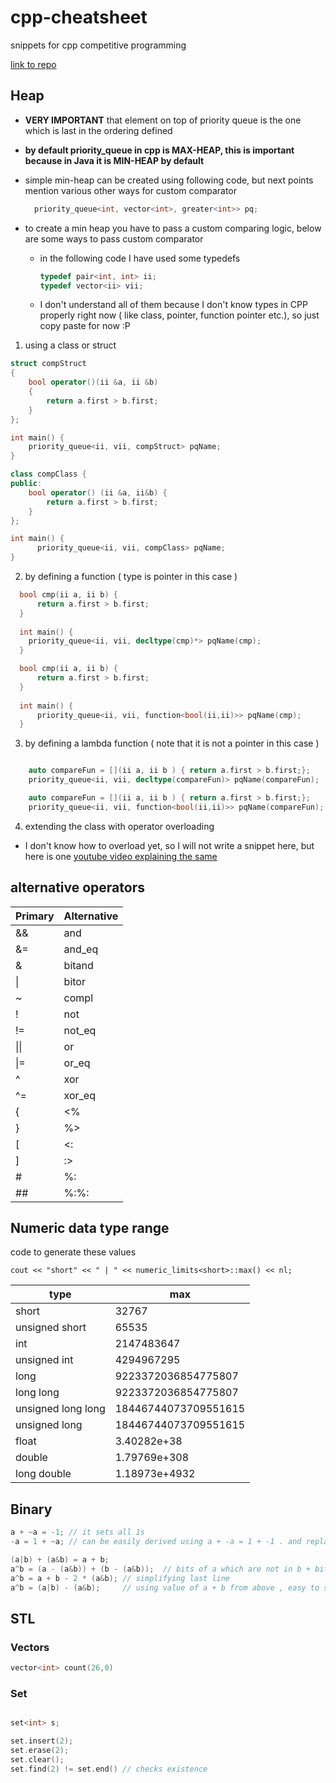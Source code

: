 # cpp-cheatsheet
snippets for cpp competitive programming

[link to repo](https://github.com/ashish1729/cpp-cheatsheet/edit/main/README.md)

## Heap

- **VERY IMPORTANT** that element on top of priority queue is the one which is last in the ordering defined 
- **by default priority_queue in cpp is MAX-HEAP, this is important because in Java it is MIN-HEAP by default**

- simple min-heap can be created using following code, but next points mention various other ways for custom comparator

  ```cpp
    priority_queue<int, vector<int>, greater<int>> pq;
  ```

- to create a min heap you have to pass a custom comparing logic, below are some ways to pass custom comparator
  - in the following code I have used some typedefs
    ```cpp
    typedef pair<int, int> ii;
    typedef vector<ii> vii;
    ```
  - I don't understand all of them because I don't know types in CPP properly right now ( like class, pointer, function pointer etc.), so just copy paste for now :P

1. using a class or struct

  ```cpp
  struct compStruct
  {
      bool operator()(ii &a, ii &b)
      {
          return a.first > b.first;
      }
  };
  
  int main() {
      priority_queue<ii, vii, compStruct> pqName;
  }
  ```
  
  
  ```cpp
  class compClass {
  public:
      bool operator() (ii &a, ii&b) {
          return a.first > b.first;
      }
  };
  
  int main() {
        priority_queue<ii, vii, compClass> pqName;
  }
  ```
2. by defining a function ( type is pointer in this case )


  ```cpp
    bool cmp(ii a, ii b) {
        return a.first > b.first;
    }
    
    int main() {
      priority_queue<ii, vii, decltype(cmp)*> pqName(cmp);
    }
  ```

  ```cpp
    bool cmp(ii a, ii b) {
        return a.first > b.first;
    }
    
    int main() {
        priority_queue<ii, vii, function<bool(ii,ii)>> pqName(cmp);
    }
  ```
3. by defining a lambda function ( note that it is not a pointer in this case )

  ```cpp
  
      auto compareFun = [](ii a, ii b ) { return a.first > b.first;};
      priority_queue<ii, vii, decltype(compareFun)> pqName(compareFun);
  ```

  ```cpp
      auto compareFun = [](ii a, ii b ) { return a.first > b.first;};
      priority_queue<ii, vii, function<bool(ii,ii)>> pqName(compareFun);
  ```
4. extending the class with operator overloading
  - I don't know how to overload yet, so I will not write a snippet here, but here is one [youtube video explaining the same](https://www.youtube.com/watch?v=mQZshO2DY4Q)

## alternative operators

|Primary|Alternative|
|-|-|
|  &&	| and	|
|  &=	| and_eq	|
|  &	| bitand	|
|  \|	| bitor	|
|  ~	| compl	|
|  !	| not	|
|  !=	| not_eq	|
|  \|\|	| or	|
|  \|=	| or_eq	|
|  ^	| xor	|
|  ^=	| xor_eq	|
|  {	| <%	|
|  }	| %>	|
|  [	| <:	|
|  ]	| :>	|
|  #	| %:	|
|  ##	| %:%:	|



## Numeric data type range

code to generate these values

`cout << "short" << " | " << numeric_limits<short>::max() << nl;`

|type|max|
|--|--|
|short | 32767
|unsigned short | 65535
|int | 2147483647
|unsigned int | 4294967295
|long | 9223372036854775807
|long long | 9223372036854775807
|unsigned long long | 18446744073709551615
|unsigned long | 18446744073709551615
|float | 3.40282e+38
|double | 1.79769e+308
|long double | 1.18973e+4932

## Binary
``` cpp
a + ~a = -1; // it sets all 1s
-a = 1 + ~a; // can be easily derived using a + -a = 1 + -1 . and replace -1 from previous

(a|b) + (a&b) = a + b;
a^b = (a - (a&b)) + (b - (a&b));  // bits of a which are not in b + bits of b which are not in a
a^b = a + b - 2 * (a&b); // simplifying last line
a^b = (a|b) - (a&b);     // using value of a + b from above , easy to see in venn diagram also , because xor is symmetric difference
```


## STL

### Vectors

```cpp
vector<int> count(26,0)
```

### Set
```cpp

set<int> s;

set.insert(2);
set.erase(2);
set.clear();
set.find(2) != set.end() // checks existence
```

